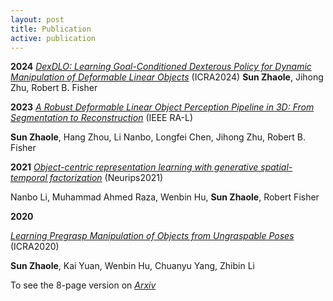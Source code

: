 ```yaml
---
layout: post
title: Publication
active: publication
---
```


**2024**
[*DexDLO: Learning Goal-Conditioned Dexterous Policy for Dynamic Manipulation of Deformable Linear Objects*](https://arxiv.org/html/2312.15204v1) \(ICRA2024\)
**Sun Zhaole**, Jihong Zhu, Robert B. Fisher

**2023**
[*A Robust Deformable Linear Object Perception Pipeline in 3D: From Segmentation to Reconstruction*](https://ieeexplore.ieee.org/document/10333979) \(IEEE RA-L\)

**Sun Zhaole**, Hang Zhou, Li Nanbo, Longfei Chen, Jihong Zhu, Robert B. Fisher


**2021**
[*Object-centric representation learning with generative spatial-temporal factorization*](https://proceedings.neurips.cc/paper/2021/file/593906af0d138e69f49d251d3e7cbed0-Paper.pdf) \(Neurips2021\)

Nanbo Li, Muhammad Ahmed Raza, Wenbin Hu, **Sun Zhaole**, Robert Fisher


**2020**

[*Learning Pregrasp Manipulation of Objects from Ungraspable Poses*](https://ieeexplore.ieee.org/document/9196982)  \(ICRA2020\)

**Sun Zhaole**, Kai Yuan, Wenbin Hu, Chuanyu Yang, Zhibin Li

To see the 8-page version on [*Arxiv*](https://arxiv.org/abs/2002.06344)